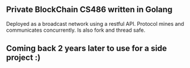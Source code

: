 ## Private BlockChain CS486 written in Golang
Deployed as a broadcast network using a restful API. Protocol mines and communicates concurrently. Is also fork and thread safe. 

## Coming back 2 years later to use for a side project :) 